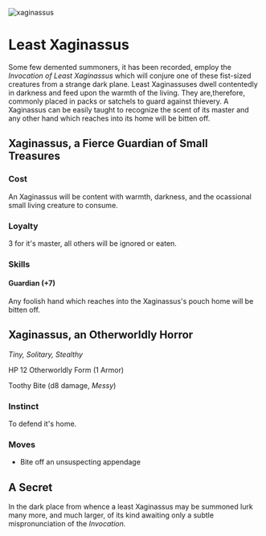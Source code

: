 ![xaginassus](/images/xaginassus.jpg?raw=true)

# Least Xaginassus

Some few demented summoners, it has been recorded, employ the *Invocation of Least Xaginassus* which will conjure one of these fist-sized creatures from a strange dark plane. Least Xaginassuses dwell contentedly in darkness and feed upon the warmth of the living. They are,therefore, commonly placed in packs or satchels to guard against thievery. A Xaginassus can be easily taught to recognize the scent of its master and any other hand which reaches into its home will be bitten off. 

## Xaginassus, a Fierce Guardian of Small Treasures

### Cost

An Xaginassus will be content with warmth, darkness, and the ocassional small living creature to consume.

### Loyalty

3 for it's master, all others will be ignored or eaten.

### Skills

#### Guardian (+7) 

Any foolish hand which reaches into the Xaginassus's pouch home will be bitten off. 

## Xaginassus, an Otherworldly Horror

*Tiny, Solitary, Stealthy*

HP 12          Otherworldly Form (1 Armor)

Toothy Bite (d8 damage, *Messy*)

### Instinct 

To defend it's home.

### Moves
 
- Bite off an unsuspecting appendage

## A Secret

In the dark place from whence a least Xaginassus may be summoned lurk many more, and much larger, of its kind awaiting only a subtle mispronunciation of the *Invocation.*  